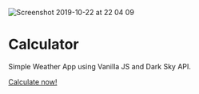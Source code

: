 ![Screenshot 2019-10-22 at 22 04 09](https://repository-images.githubusercontent.com/334945564/1469fc80-649f-11eb-9849-03bb562c52ca)

# Calculator

Simple Weather App using Vanilla JS and Dark Sky API.

[Calculate now!](https://germanov.js.org/calculator)
